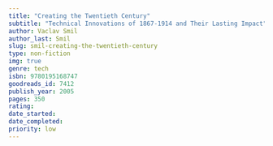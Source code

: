 ```yaml
---
title: "Creating the Twentieth Century"
subtitle: "Technical Innovations of 1867-1914 and Their Lasting Impact"
author: Vaclav Smil
author_last: Smil
slug: smil-creating-the-twentieth-century
type: non-fiction
img: true
genre: tech
isbn: 9780195168747
goodreads_id: 7412
publish_year: 2005
pages: 350
rating: 
date_started:
date_completed:
priority: low
---
```

